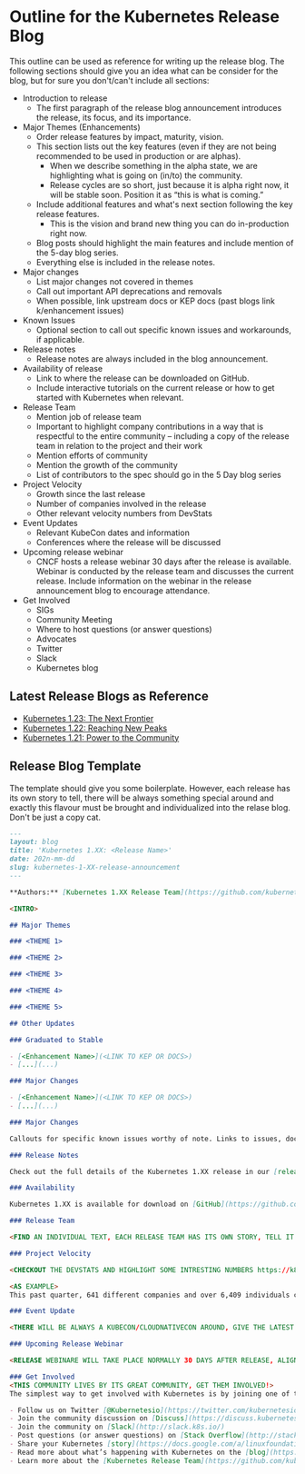 # Outline for the Kubernetes Release Blog
This outline can be used as reference for writing up the release blog. The following sections should give you an idea what can be consider for the blog, but for sure you don't/can't include all sections:

* Introduction to release
    * The first paragraph of the release blog announcement introduces the release, its focus, and its importance.
* Major Themes (Enhancements)
    * Order release features by impact, maturity, vision.
    * This section lists out the key features (even if they are not being recommended to be used in production or are alphas).
        * When we describe something in the alpha state, we are highlighting what is going on (in/to) the community.
        * Release cycles are so short, just because it is alpha right now, it will be stable soon. Position it as “this is what is coming.”
    * Include additional features and what's next section following the key release features.
        * This is the vision and brand new thing you can do in-production right now.
    * Blog posts should highlight the main features and include mention of the 5-day blog series.
    * Everything else is included in the release notes.
* Major changes
    * List major changes not covered in themes
    * Call out important API deprecations and removals
    * When possible, link upstream docs or KEP docs (past blogs link k/enhancement issues)
* Known Issues
    * Optional section to call out specific known issues and workarounds, if applicable.
* Release notes
    * Release notes are always included in the blog announcement.
* Availability of release
    * Link to where the release can be downloaded on GitHub.
    * Include interactive tutorials on the current release or how to get started with Kubernetes when relevant.
* Release Team
    * Mention job of release team
    * Important to highlight company contributions in a way that is respectful to the entire community – including a copy of the release team in relation to the project and their work
    * Mention efforts of community
    * Mention the growth of the community
    * List of contributors to the spec should go in the 5 Day blog series
* Project Velocity
    * Growth since the last release
    * Number of companies involved in the release
    * Other relevant velocity numbers from DevStats
* Event Updates
    * Relevant KubeCon dates and information
    * Conferences where the release will be discussed
* Upcoming release webinar
    * CNCF hosts a release webinar 30 days after the release is available. Webinar is conducted by the release team and discusses the current release. Include information on the webinar in the release announcement blog to encourage attendance.
* Get Involved
    * SIGs
    * Community Meeting
    * Where to host questions (or answer questions) 
    * Advocates
    * Twitter
    * Slack
    * Kubernetes blog

## Latest Release Blogs as Reference
* [Kubernetes 1.23: The Next Frontier](https://kubernetes.io/blog/2021/12/07/kubernetes-1-23-release-announcement/)
* [Kubernetes 1.22: Reaching New Peaks](https://kubernetes.io/blog/2021/08/04/kubernetes-1-22-release-announcement/)
* [Kubernetes 1.21: Power to the Community](https://kubernetes.io/blog/2021/04/08/kubernetes-1-21-release-announcement/)

## Release Blog Template

The template should give you some boilerplate. However, each release has its own story to tell, there will be always something special around and exactly this flavour must be brought and individualized into the relase blog. Don't be just a copy cat.

```md
---
layout: blog
title: 'Kubernetes 1.XX: <Release Name>'
date: 202n-mm-dd
slug: kubernetes-1-XX-release-announcement
---

**Authors:** [Kubernetes 1.XX Release Team](https://github.com/kubernetes/sig-release/blob/master/releases/release-1.XX/release_team.md)

<INTRO>

## Major Themes

### <THEME 1>

### <THEME 2>

### <THEME 3>

### <THEME 4>

### <THEME 5>

## Other Updates

### Graduated to Stable

- [<Enhancement Name>](<LINK TO KEP OR DOCS>)
- [...](...)

### Major Changes

- [<Enhancement Name>](<LINK TO KEP OR DOCS>)
- [...](...)

### Major Changes

Callouts for specific known issues worthy of note. Links to issues, docs, and related content.

### Release Notes

Check out the full details of the Kubernetes 1.XX release in our [release notes](https://github.com/kubernetes/kubernetes/blob/master/CHANGELOG/CHANGELOG-1.XX.md).

### Availability

Kubernetes 1.XX is available for download on [GitHub](https://github.com/kubernetes/kubernetes/releases/tag/v1.XX.0). To get started with Kubernetes, check out these [interactive tutorials](https://kubernetes.io/docs/tutorials/) or run local Kubernetes clusters using Docker container “nodes” with [kind](https://kind.sigs.k8s.io/). You can also easily install 1.XX using [kubeadm](https://kubernetes.io/docs/setup/independent/create-cluster-kubeadm/). 

### Release Team

<FIND AN INDIVIDUAL TEXT, EACH RELEASE TEAM HAS ITS OWN STORY, TELL IT!>

### Project Velocity

<CHECKOUT THE DEVSTATS AND HIGHLIGHT SOME INTRESTING NUMBERS https://k8s.devstats.cncf.io/d/12/dashboards?orgId=1&refresh=15m>

<AS EXAMPLE>
This past quarter, 641 different companies and over 6,409 individuals contributed to Kubernetes. [Check out DevStats](https://k8s.devstats.cncf.io/d/11/companies-contributing-in-repository-groups?orgId=1&var-period=m&var-repogroup_name=All) to learn more about the overall velocity of the Kubernetes project and community.

### Event Update

<THERE WILL BE ALWAYS A KUBECON/CLOUDNATIVECON AROUND, GIVE THE LATEST INFORMATION>

### Upcoming Release Webinar

<RELEASE WEBINARE WILL TAKE PLACE NORMALLY 30 DAYS AFTER RELEASE, ALIGN WITH CNCF TO HIGHLIGHT THE WEBINAR>

### Get Involved
<THIS COMMUNITY LIVES BY ITS GREAT COMMUNITY, GET THEM INVOLVED!>
The simplest way to get involved with Kubernetes is by joining one of the many [Special Interest Groups](https://github.com/kubernetes/community/blob/master/sig-list.md) (SIGs) that align with your interests. Have something you’d like to broadcast to the Kubernetes community? Share your voice at our weekly [community meeting](https://github.com/kubernetes/community/tree/master/communication), and through the channels below. Thank you for your continued feedback and support.

- Follow us on Twitter [@Kubernetesio](https://twitter.com/kubernetesio) for latest updates
- Join the community discussion on [Discuss](https://discuss.kubernetes.io/)
- Join the community on [Slack](http://slack.k8s.io/)
- Post questions (or answer questions) on [Stack Overflow](http://stackoverflow.com/questions/tagged/kubernetes)
- Share your Kubernetes [story](https://docs.google.com/a/linuxfoundation.org/forms/d/e/1FAIpQLScuI7Ye3VQHQTwBASrgkjQDSS5TP0g3AXfFhwSM9YpHgxRKFA/viewform)
- Read more about what’s happening with Kubernetes on the [blog](https://kubernetes.io/blog/)
- Learn more about the [Kubernetes Release Team](https://github.com/kubernetes/sig-release/tree/master/release-team)
```
